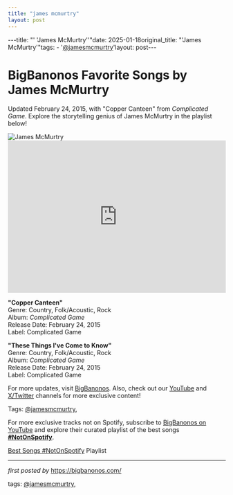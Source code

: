 ```yaml
---
title: "james mcmurtry"
layout: post
---
```

---title: "' 'James McMurtry''"date: 2025-01-18original_title: "'James McMurtry'"tags:  - '[@jamesmcmurtry](/tags/jamesmcmurtry/)'layout: post---<!-- Title of the Post --><h1 >BigBanonos Favorite Songs by James McMurtry</h1> <!-- Introductory Text --><p >Updated February 24, 2015, with "Copper Canteen" from <em>Complicated Game</em>. Explore the storytelling genius of James McMurtry in the playlist below!</p> <!-- Featured Image --><div > <img src="https://i.scdn.co/image/ab67616d00001e0212d81417c9a503015255fbc4" alt="James McMurtry" /></div> <!-- Spotify Embed --><div > <iframe src="https://open.spotify.com/embed/playlist/2KyVp465WebauRAXZWg6fC?utm_source=generator" width="100%" height="352" frameborder="0" allowfullscreen="" allow="autoplay; clipboard-write; encrypted-media; fullscreen; picture-in-picture" loading="lazy"></iframe></div> <!-- Song Information --><div > <p><strong>"Copper Canteen"</strong><br> Genre: Country, Folk/Acoustic, Rock<br> Album: <em>Complicated Game</em><br> Release Date: February 24, 2015<br> Label: Complicated Game</p> <p><strong>"These Things I've Come to Know"</strong><br> Genre: Country, Folk/Acoustic, Rock<br> Album: <em>Complicated Game</em><br> Release Date: February 24, 2015<br> Label: Complicated Game</p></div> <!-- Footer Links --><div > <p>For more updates, visit <a href="https://bigbanonos.com/" target="_blank">BigBanonos</a>. Also, check out our <a href="https://www.youtube.com/[@BigBanonos](/tags/BigBanonos/)" target="_blank">YouTube</a> and <a href="https://x.com/bigbanonos" target="_blank">X/Twitter</a> channels for more exclusive content!</p></div> <!-- Tags --><p >Tags: [@jamesmcmurtry](/tags/jamesmcmurtry/),</p><!--Subscribe and Playlist Links--><div>    <p>For more exclusive tracks not on Spotify, subscribe to <a href="https://www.youtube.com/[@BigBanonos](/tags/BigBanonos/)" target="_blank">BigBanonos on YouTube</a> and explore their curated playlist of the best songs <strong>[#NotOnSpotify](/tags/NotOnSpotify/)</strong>.</p>    <p><a href="https://www.youtube.com/playlist?list=PLtuNtuTatqI0kFahUCbtbfenC_ET5O_tr" target="_blank">Best Songs [#NotOnSpotify](/tags/NotOnSpotify/) Playlist<br /></a></p></div><hr /><p><em>first posted by</em> <a href="https://bigbanonos.com/" rel="noopener" target="_new">https://bigbanonos.com/</a></p><p>tags: [@jamesmcmurtry](/tags/jamesmcmurtry/),</p>